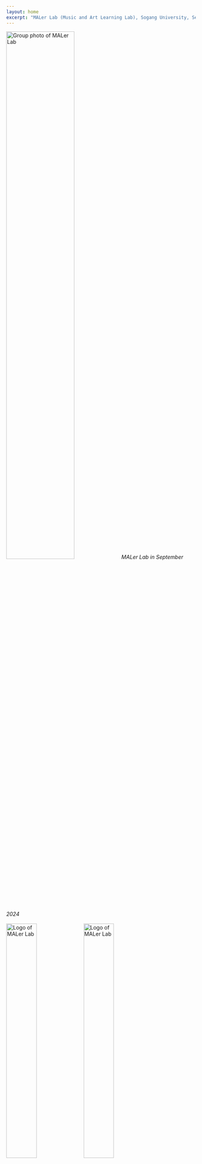```yaml
---
layout: home
excerpt: "MALer Lab (Music and Art Learning Lab), Sogang University, Seoul, Korea"
---
```

<div class="image-caption">
    <img src="{{ site.baseurl }}/assets/images/maler_240925.jpg" alt="Group photo of MALer Lab" width="60%"/>
    <em>MALer Lab in September 2024</em>
</div>

<br/>

<div class="title-logo">
    <img class="image-light" src="{{ site.baseurl }}/assets/images/maler-assets/MALER_LOGO_TEXT_BLACK.png" alt="Logo of MALer Lab" width="40%" height="auto"/>
    <img class="image-dark" src="{{ site.baseurl }}/assets/images/maler-assets/MALER_LOGO_TEXT_WHITE.png" alt="Logo of MALer Lab" width="40%"/>
</div>


**Music and Art Learning (MALer) Lab** (@ Dept. Art & Technology, Sogang University) aims to understand music and art computationally, especially through deep learning. Our research interests covers broad music information retrieval including computational modeling of music generation and music performance, computational musicology, and cross-modal generation. The ultimate goal of our research is to enhance artistic experiences in our society based on our computational understanding of music and art. 

---
<br/>

We are currently seeking highly motivated Master's/Ph.D. students for the academic year of 2025 who are interested in Deep Learning based Music Information Retrieval (MIR). The topics we are currently interested in are as follows:
- MIR for Music Education
- MIR for Korean Traditional Music (Analysis)
- MIR for Western Classical Music (Transcription, OMR, Alignment, etc)
- Symbolic Music Generation
- MIDI-to-Audio Synthesis
- Computational Musicology

<br/>

For admission, you can refer following websites. But please contact [here](mailto:dasaemj@sogang.ac.kr) before you apply.
- [Graduate Program at the Department of Art & Technology](https://creative.sogang.ac.kr/academics/academics_graduate-program-cloned-30309/)
- [Graduate School of AI](https://ai.sogang.ac.kr/ai/index_new.html)

<!--Our research group is currently at full capacity and not accepting new applicants for graduate program. Please check back for future openings. -->

If you're interested in the research conducted in our lab, we highly recommend taking AATG015 - Deep Learning for Music & Audio as it provides a solid foundation for the work we do and will give you a head start on potential research projects in the future.

<!--For any questions or further information, please contact [here](mailto:dasaemj@sogang.ac.kr)-->

--- 
<br/>

We are also hiring full-time ***Post Doc*** on MIR, starting from Fall 2024, preferably focusing on symbolic music generation in context of music education, or analysis and transcription model for Korean traditional music. The detailed job opening is not yet prepared, but if you are interested, please contact [here](mailto:dasaemj@sogang.ac.kr). 